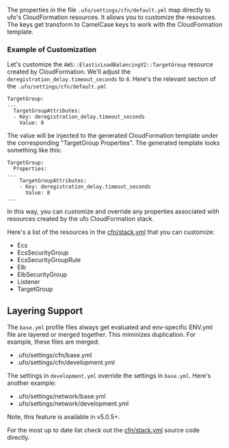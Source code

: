 The properties in the file `.ufo/settings/cfn/default.yml` map directly to ufo's CloudFormation resources. It allows you to customize the resources.  The keys get transform to CamelCase keys to work with the CloudFormation template.

### Example of Customization

Let's customize the `AWS::ElasticLoadBalancingV2::TargetGroup` resource created by CloudFormation.  We'll adjust the `deregistration_delay.timeout_seconds` to `8`.  Here's the relevant section of the `.ufo/settings/cfn/default.yml`

```
TargetGroup:
...
  TargetGroupAttributes:
  - Key: deregistration_delay.timeout_seconds
    Value: 8
```

The value will be injected to the generated CloudFormation template under the corresponding "TargetGroup Properties".  The generated template looks something like this:

```
TargetGroup:
  Properties:
...
    TargetGroupAttributes:
    - Key: deregistration_delay.timeout_seconds
      Value: 8
...
```

In this way, you can customize and override any properties associated with resources created by the ufo CloudFormation stack.

Here's a list of the resources in the [cfn/stack.yml](https://github.com/tongueroo/ufo/blob/master/lib/cfn/stack.yml) that you can customize:

* Ecs
* EcsSecurityGroup
* EcsSecurityGroupRule
* Elb
* ElbSecurityGroup
* Listener
* TargetGroup

## Layering Support

The `base.yml` profile files always get evaluated and env-specific ENV.yml file are layered or merged together. This miminizes duplication.  For example, these files are merged:

* .ufo/settings/cfn/base.yml
* .ufo/settings/cfn/development.yml

The settings in `development.yml` override the settings in `base.yml`. Here's another example:

* .ufo/settings/network/base.yml
* .ufo/settings/network/development.yml

Note, this feature is available in v5.0.5+.

For the most up to date list check out the [cfn/stack.yml](https://github.com/tongueroo/ufo/blob/master/lib/cfn/stack.yml) source code directly.
